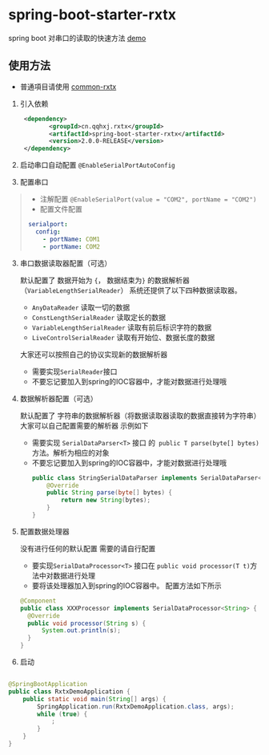 # spring-boot-starter-rxtx

spring boot 对串口的读取的快速方法
[demo](https://github.com/han1396735592/rxtx-demo)

## 使用方法

- 普通項目请使用 [common-rxtx](https://github.com/han1396735592/common-rxtx)

1. 引入依赖
    ```xml
     <dependency>
            <groupId>cn.qqhxj.rxtx</groupId>
            <artifactId>spring-boot-starter-rxtx</artifactId>
            <version>2.0.0-RELEASE</version>
     </dependency>
    ```
2. 启动串口自动配置 `@EnableSerialPortAutoConfig`

3. 配置串口
> - 注解配置 `@EnableSerialPort(value = "COM2", portName = "COM2")`
> - 配置文件配置
>  
> ```yml
> serialport:
>   config:
>     - portName: COM1
>     - portName: COM2
> ```

3. 串口数据读取器配置（可选）

   默认配置了 数据开始为 `{`， 数据结束为`}` 的数据解析器（`VariableLengthSerialReader`） 系统还提供了以下四种数据读取器。
    - `AnyDataReader` 读取一切的数据
    - `ConstLengthSerialReader` 读取定长的数据
    - `VariableLengthSerialReader` 读取有前后标识字符的数据
    - `LiveControlSerialReader` 读取有开始位、数据长度的数据

   大家还可以按照自己的协议实现新的数据解析器
    - 需要实现`SerialReader`接口
    - 不要忘记要加入到spring的IOC容器中，才能对数据进行处理哦
4. 数据解析器配置（可选）

   默认配置了 字符串的数据解析器（将数据读取器读取的数据直接转为字符串） 大家可以自己配置需要的解析器 示例如下
    - 需要实现 `SerialDataParser<T>` 接口 的` public T parse(byte[] bytes)` 方法。解析为相应的对象
    - 不要忘记要加入到spring的IOC容器中，才能对数据进行处理哦
      ```java
      public class StringSerialDataParser implements SerialDataParser<String> {
          @Override
          public String parse(byte[] bytes) {
              return new String(bytes);
          }
      }
      ``` 
5. 配置数据处理器

   没有进行任何的默认配置 需要的请自行配置
    - 要实现`SerialDataProcessor<T>` 接口在 `public void processor(T t)`方法中对数据进行处理
    - 要将该处理器加入到spring的IOC容器中。 配置方法如下所示
    ```java
    @Component
    public class XXXProcessor implements SerialDataProcessor<String> {
      @Override
      public void processor(String s) {
          System.out.println(s);
      }
    }
    ```  
4. 启动

```java

@SpringBootApplication
public class RxtxDemoApplication {
    public static void main(String[] args) {
        SpringApplication.run(RxtxDemoApplication.class, args);
        while (true) {
            ;
        }
    }
}
```    
